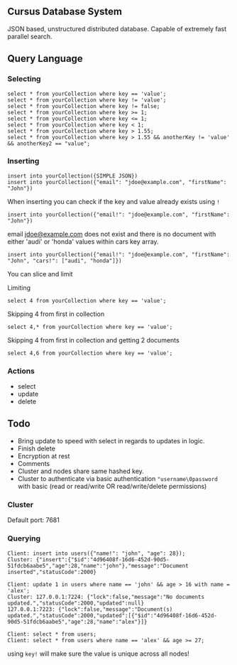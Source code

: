 ## Cursus Database System
JSON based, unstructured distributed database.  Capable of extremely fast parallel search.

## Query Language
### Selecting
```
select * from yourCollection where key == 'value';
select * from yourCollection where key != 'value';
select * from yourCollection where key != false;
select * from yourCollection where key >= 1;
select * from yourCollection where key <= 1;
select * from yourCollection where key < 1;
select * from yourCollection where key > 1.55;
select * from yourCollection where key > 1.55 && anotherKey != 'value' && anotherKey2 == "value";

```

### Inserting
``` 
insert into yourCollection({SIMPLE JSON})
insert into yourCollection({"email": "jdoe@example.com", "firstName": "John"}) 

```

When inserting you can check if the key and value already exists using ``!``
``` 
insert into yourCollection({"email!": "jdoe@example.com", "firstName": "John"}) 
``` 

email jdoe@example.com does not exist and there is no document with either 'audi' or 'honda' values within cars key array.
```
insert into yourCollection({"email!": "jdoe@example.com", "firstName": "John", "cars!": ["audi", "honda"]}) 
```

You can slice and limit

Limiting
``` 
select 4 from yourCollection where key == 'value';
```

Skipping 4 from first in collection
``` 
select 4,* from yourCollection where key == 'value';
```

Skipping 4 from first in collection and getting 2 documents
``` 
select 4,6 from yourCollection where key == 'value';
```

### Actions
- select
- update
- delete

## Todo
- Bring update to speed with select in regards to updates in logic.
- Finish delete
- Encryption at rest
- Comments
- Cluster and nodes share same hashed key.
- Cluster to authenticate via basic authentication ``"username\0password`` with basic (read or read/write OR read/write/delete permissions)


### Cluster
Default port: 7681


### Querying
``` 
Client: insert into users({"name!": "john", "age": 28});
Cluster: {"insert":{"$id":"4d96408f-16d6-452d-90d5-51fdcb6aabe5","age":28,"name":"john"},"message":"Document inserted","statusCode":2000}

Client: update 1 in users where name == 'john' && age > 16 with name = 'alex';
Cluster: 127.0.0.1:7224: {"lock":false,"message":"No documents updated.","statusCode":2000,"updated":null}
127.0.0.1:7223: {"lock":false,"message":"Document(s) updated.","statusCode":2000,"updated":[{"$id":"4d96408f-16d6-452d-90d5-51fdcb6aabe5","age":28,"name":"alex"}]}

Client: select * from users;
Client: select * from users where name == 'alex' && age >= 27;
```

using ``key!`` will make sure the value is unique across all nodes! 